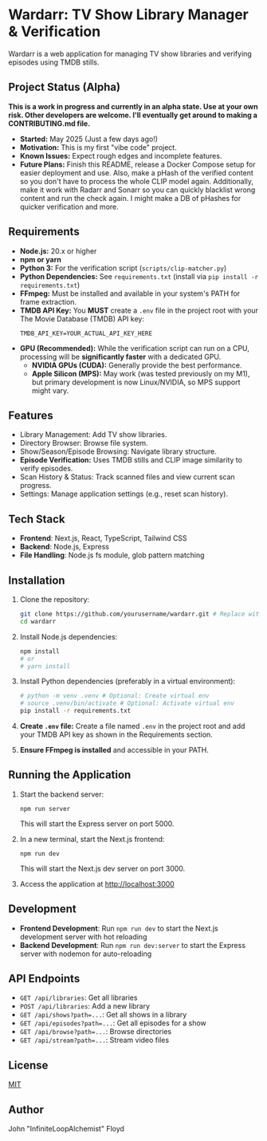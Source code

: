 # Wardarr: TV Show Library Manager & Verification

Wardarr is a web application for managing TV show libraries and verifying episodes using TMDB stills.

## Project Status (Alpha)

**This is a work in progress and currently in an alpha state. Use at your own risk. Other developers are welcome. I'll eventually get around to making a CONTRIBUTING.md file.**

*   **Started:** May 2025 (Just a few days ago!)
*   **Motivation:** This is my first "vibe code" project.
*   **Known Issues:** Expect rough edges and incomplete features.
*   **Future Plans:** Finish this README, release a Docker Compose setup for easier deployment and use. Also, make a pHash of the verified content so you don't have to process the whole CLIP model again. Additionally, make it work with Radarr and Sonarr so you can quickly blacklist wrong content and run the check again. I might make a DB of pHashes for quicker verification and more.

## Requirements

*   **Node.js:** 20.x or higher
*   **npm or yarn**
*   **Python 3:** For the verification script (`scripts/clip-matcher.py`)
*   **Python Dependencies:** See `requirements.txt` (install via `pip install -r requirements.txt`)
*   **FFmpeg:** Must be installed and available in your system's PATH for frame extraction.
*   **TMDB API Key:** You **MUST** create a `.env` file in the project root with your The Movie Database (TMDB) API key:
    ```.env
    TMDB_API_KEY=YOUR_ACTUAL_API_KEY_HERE
    ```
*   **GPU (Recommended):** While the verification script can run on a CPU, processing will be **significantly faster** with a dedicated GPU. 
    *   **NVIDIA GPUs (CUDA):** Generally provide the best performance.
    *   **Apple Silicon (MPS):** May work (was tested previously on my M1), but primary development is now Linux/NVIDIA, so MPS support might vary.

## Features

*   Library Management: Add TV show libraries.
*   Directory Browser: Browse file system.
*   Show/Season/Episode Browsing: Navigate library structure.
*   **Episode Verification:** Uses TMDB stills and CLIP image similarity to verify episodes.
*   Scan History & Status: Track scanned files and view current scan progress.
*   Settings: Manage application settings (e.g., reset scan history).

## Tech Stack

- **Frontend**: Next.js, React, TypeScript, Tailwind CSS
- **Backend**: Node.js, Express
- **File Handling**: Node.js fs module, glob pattern matching

## Installation

1.  Clone the repository:
    ```bash
    git clone https://github.com/yourusername/wardarr.git # Replace with your actual repo URL
    cd wardarr
    ```

2.  Install Node.js dependencies:
    ```bash
    npm install 
    # or
    # yarn install
    ```

3.  Install Python dependencies (preferably in a virtual environment):
    ```bash
    # python -m venv .venv # Optional: Create virtual env
    # source .venv/bin/activate # Optional: Activate virtual env
    pip install -r requirements.txt
    ```

4.  **Create `.env` file:** Create a file named `.env` in the project root and add your TMDB API key as shown in the Requirements section.

5.  **Ensure FFmpeg is installed** and accessible in your PATH.

## Running the Application

1. Start the backend server:
   ```
   npm run server
   ```
   This will start the Express server on port 5000.

2. In a new terminal, start the Next.js frontend:
   ```
   npm run dev
   ```
   This will start the Next.js dev server on port 3000.

3. Access the application at [http://localhost:3000](http://localhost:3000)

## Development

- **Frontend Development**: Run `npm run dev` to start the Next.js development server with hot reloading
- **Backend Development**: Run `npm run dev:server` to start the Express server with nodemon for auto-reloading

## API Endpoints

- `GET /api/libraries`: Get all libraries
- `POST /api/libraries`: Add a new library
- `GET /api/shows?path=...`: Get all shows in a library
- `GET /api/episodes?path=...`: Get all episodes for a show
- `GET /api/browse?path=...`: Browse directories
- `GET /api/stream?path=...`: Stream video files

## License

[MIT](LICENSE)

## Author

John "InfiniteLoopAlchemist" Floyd
